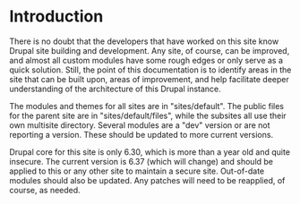 Introduction
=======

There is no doubt that the developers that have worked on this site know Drupal site building and development.  Any site, of course, can be improved, and almost all custom modules have some rough edges or only serve as a quick solution. Still, the point of this documentation is to identify areas in the site that can be built upon, areas of improvement, and help facilitate deeper understanding of the architecture of this Drupal instance.

The modules and themes for all sites are in "sites/default".  The public files for the parent site are in "sites/default/files", while the subsites all use their own multisite directory.  Several modules are a "dev" version or are not reporting a version.  These should be updated to more current versions.

Drupal core for this site is only 6.30, which is more than a year old and quite insecure.  The current version is 6.37 (which will change) and should be applied to this or any other site to maintain a secure site.  Out-of-date modules should also be updated.  Any patches will need to be reapplied, of course, as needed.

